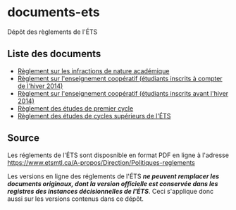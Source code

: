 # documents-ets

Dépôt des règlements de l'ÉTS

## Liste des documents
- [Règlement sur les infractions de nature académique](https://github.com/aeets/documents-ets/blob/master/reglements/Infractions_nature_academique.txt)
- [Règlement sur l'enseignement coopératif (étudiants inscrits à compter de l'hiver 2014)](https://github.com/aeets/documents-ets/blob/master/reglements/regl_enseignement_coop.txt)
- [Règlement sur l'enseignement coopératif (étudiants inscrits avant l'hiver 2014)](https://github.com/aeets/documents-ets/blob/master/reglements/regl_enseignement_coop_H2014.txt)
- [Règlement des études de premier cycle](https://github.com/aeets/documents-ets/blob/master/reglements/regl_etudes_1er_cycle.txt)
- [Règlement des études de cycles supérieurs de l'ÉTS](https://github.com/aeets/documents-ets/blob/master/reglements/regl_etudes_sup.txt)

## Source
Les réglements de l'ÉTS sont disposnible en format PDF en ligne à l'adresse https://www.etsmtl.ca/A-propos/Direction/Politiques-reglements

Les versions en ligne des réglements de l'ÉTS **_ne peuvent remplacer les documents originaux, dont la version officielle est conservée dans les registres des instances décisionnelles de l'ÉTS_**. Ceci s'applique donc aussi sur les versions contenus dans ce dépôt.
